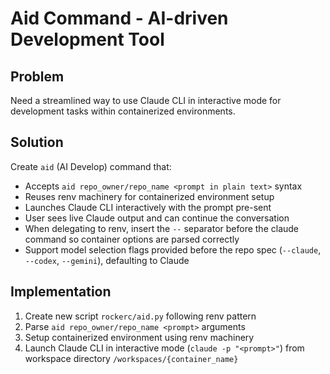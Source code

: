 # Aid Command - AI-driven Development Tool

## Problem
Need a streamlined way to use Claude CLI in interactive mode for development tasks within containerized environments.

## Solution
Create `aid` (AI Develop) command that:
- Accepts `aid repo_owner/repo_name <prompt in plain text>` syntax
- Reuses renv machinery for containerized environment setup
- Launches Claude CLI interactively with the prompt pre-sent
- User sees live Claude output and can continue the conversation
- When delegating to renv, insert the `--` separator before the claude command so container options are parsed correctly
- Support model selection flags provided before the repo spec (`--claude`, `--codex`, `--gemini`), defaulting to Claude

## Implementation
1. Create new script `rockerc/aid.py` following renv pattern
2. Parse `aid repo_owner/repo_name <prompt>` arguments
3. Setup containerized environment using renv machinery
4. Launch Claude CLI in interactive mode (`claude -p "<prompt>"`) from workspace directory `/workspaces/{container_name}`
